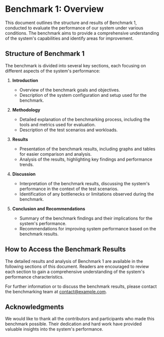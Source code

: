 

# Benchmark 1: Overview

This document outlines the structure and results of Benchmark 1, conducted to evaluate the performance of our system under various conditions. The benchmark aims to provide a comprehensive understanding of the system's capabilities and identify areas for improvement.

## Structure of Benchmark 1

The benchmark is divided into several key sections, each focusing on different aspects of the system's performance:

1. **Introduction**
   - Overview of the benchmark goals and objectives.
   - Description of the system configuration and setup used for the benchmark.

2. **Methodology**
   - Detailed explanation of the benchmarking process, including the tools and metrics used for evaluation.
   - Description of the test scenarios and workloads.

3. **Results**
   - Presentation of the benchmark results, including graphs and tables for easier comparison and analysis.
   - Analysis of the results, highlighting key findings and performance trends.

4. **Discussion**
   - Interpretation of the benchmark results, discussing the system's performance in the context of the test scenarios.
   - Identification of any bottlenecks or limitations observed during the benchmark.

5. **Conclusion and Recommendations**
   - Summary of the benchmark findings and their implications for the system's performance.
   - Recommendations for improving system performance based on the benchmark results.

## How to Access the Benchmark Results

The detailed results and analysis of Benchmark 1 are available in the following sections of this document. Readers are encouraged to review each section to gain a comprehensive understanding of the system's performance characteristics.

For further information or to discuss the benchmark results, please contact the benchmarking team at [contact@example.com](mailto:contact@example.com).

## Acknowledgments

We would like to thank all the contributors and participants who made this benchmark possible. Their dedication and hard work have provided valuable insights into the system's performance.